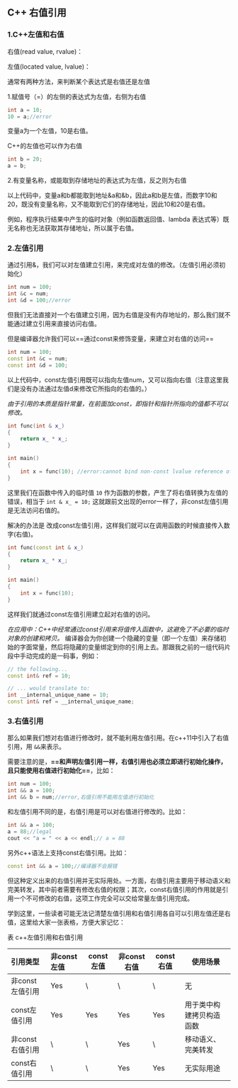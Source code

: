 ## C++ 右值引用

### 1.C++左值和右值

右值(read value, rvalue)：

左值(located value, lvalue)：

通常有两种方法，来判断某个表达式是右值还是左值

1.赋值号（=）的左侧的表达式为左值，右侧为右值

```c++
int a = 10;
10 = a;//error
```

变量a为一个左值，10是右值。

C++的左值也可以作为右值

```c++
int b = 20;
a = b;
```

2.有变量名称，或能取到存储地址的表达式为左值，反之则为右值

以上代码中，变量a和b都能取到地址&a和&b，因此a和b是左值，而数字10和20，既没有变量名称，又不能取到它们的存储地址，因此10和20是右值。

例如，程序执行结果中产生的临时对象（例如函数返回值、lambda 表达式等）既无名称也无法获取其存储地址，所以属于右值。

### 2.左值引用

通过引用&，我们可以对左值建立引用，来完成对左值的修改。（左值引用必须初始化）

```c++
int num = 100;
int &c = num;
int &d = 100;//error
```

但我们无法直接对一个右值建立引用，因为右值是没有内存地址的，那么我们就不能通过建立引用来直接访问右值。

但是编译器允许我们可以==通过const来修饰变量，来建立对右值的访问==

```c++
int num = 100;
const int &c = num;
const int &d = 100;
```

以上代码中，const左值引用既可以指向左值num，又可以指向右值（注意这里我们是没有办法通过左值d来修改它所指向的右值的。）

*由于引用的本质是指针常量，在前面加const，即指针和指针所指向的值都不可以修改。*

```c++
int func(int & x_)
{
	return x_ * x_;
}

int main()
{
	int x = func(10); //error:cannot bind non-const lvalue reference of type 'int&' to an rvalue of type 'int'
}
```

这里我们在函数中传入的临时值 `10` 作为函数的参数，产生了将右值转换为左值的错误，相当于 `int & x_ = 10;` 这就跟前文出现的error一样了，非const左值引用是无法访问右值的。

解决的办法是 改成const左值引用，这样我们就可以在调用函数的时候直接传入数字(右值)。

```c++
int func(const int & x_)
{
	return x_ * x_;
}

int main()
{
	int x = func(10); 
}
```

这样我们就通过const左值引用建立起对右值的访问。

*在应用中：C++中经常通过const引用来将值传入函数中，这避免了不必要的临时对象的创建和拷贝。*
编译器会为你创建一个隐藏的变量（即一个左值）来存储初始的字面常量，然后将隐藏的变量绑定到你的引用上去。那跟我之前的一组代码片段中手动完成的是一码事，例如：

```c++
// the following...
const int& ref = 10;

// ... would translate to:
int __internal_unique_name = 10;
const int& ref = __internal_unique_name;
```

### 3.右值引用

那么如果我们想对右值进行修改时，就不能利用左值引用。在c++11中引入了右值引用，用 `&&`来表示。

需要注意的是，**==和声明左值引用一样，右值引用也必须立即进行初始化操作，且只能使用右值进行初始化==**，比如：

```c++
int num = 100;
int && a = 100;
int && b = num;//error,右值引用不能用左值进行初始化
```

和左值引用不同的是，右值引用是可以对右值进行修改的。比如：

```c++
int && a = 100;
a = 88;//legal
cout << "a = " << a << endl;// a = 88
```

另外c++语法上支持const右值引用。比如：

```c++
const int && a = 100;//编译器不会报错
```

 但这种定义出来的右值引用并无实际用处。一方面，右值引用主要用于移动语义和完美转发，其中前者需要有修改右值的权限；其次，const右值引用的作用就是引用一个不可修改的右值，这项工作完全可以交给常量左值引用完成。

学到这里，一些读者可能无法记清楚左值引用和右值引用各自可以引用左值还是右值，这里给大家一张表格，方便大家记忆：  

表 c++左值引用和右值引用

|   引用类型              |  非const左值    |const左值      | 非const右值     |const右值      |  使用场景    |
| :-------------- | :--- | ---- | ---- | ---- | ---- |
| 非const左值引用 | Yes | \ | \ | \ | 无 |
| const左值引用   | Yes | Yes | Yes | Yes | 用于类中构建拷贝构造函数 |
| 非const右值引用 | \ | \ | Yes | \ | 移动语义、完美转发 |
| const右值引用   | \ | \ | Yes | Yes | 无实际用途 |
































